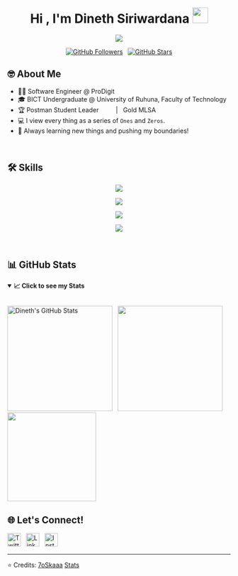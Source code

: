 

<h1 align="center">Hi , I'm Dineth Siriwardana <img src="https://media.giphy.com/media/hvRJCLFzcasrR4ia7z/giphy.gif" width="35"></h1>
<p align="center">
  <a href="https://github.com/DenverCoder1/readme-typing-svg"><img src="https://readme-typing-svg.herokuapp.com?lines=Let+it+all+be;ONEs+and+ZEROs&center=true&width=500&height=50"></a>
</p>


<p align="center">
 

 <a href="https://github.com/dinethsiriwardana?tab=followers">
    <img src="https://img.shields.io/github/followers/dinethsiriwardana?style=for-the-badge&color=236ad3&labelColor=1155ba&logo=person-add&label=Follow&logoColor=white" alt="GitHub Followers" /></a>
&nbsp;
<a href="https://github.com/dinethsiriwardana?tab=repositories&sort=stargazers">
    <img src="https://img.shields.io/github/stars/dinethsiriwardana?style=for-the-badge&color=55960c&labelColor=488207&logo=star" alt="GitHub Stars"/>
  </a>

</p>

## 🤓 About Me

- 👨‍💻 Software Engineer @ ProDigit
- 🎓 BICT Undergraduate @ University of Ruhuna, Faculty of Technology
- 🏆 Postman Student Leader &nbsp; <img src="https://github.com/dinethsiriwardana/dinethsiriwardana/assets/91774218/898ba877-c35c-46f3-9ff8-454adf8783c3" width="15" height="15"> &nbsp; | &nbsp; Gold MLSA &nbsp; <img src="https://github.com/user-attachments/assets/e8689026-7bff-47cd-bddf-63ef9eaacdee" width="17" height="15">
- 💻 I view every thing as a series of `Ones` and `Zeros`.
- 🚀 Always learning new things and pushing my boundaries!

<br>

## 🛠️ Skills

<p align="center">
  <img src="https://skillicons.dev/icons?i=dart,java,python,c,cpp,cs,js,php,ts,go" />
</p>
<p align="center">
  <img src="https://skillicons.dev/icons?i=flutter,spring,laravel,bootstrap,react,dotnet,express,nodejs,nextjs" />
</p>
<p align="center">
  <img src="https://skillicons.dev/icons?i=firebase,mysql,mongodb,postgresql,sqlite" />
</p>
<p align="center">
  <img src="https://skillicons.dev/icons?i=docker,postman,azure" />
</p>


<br>

## 📊 GitHub Stats

<details open>
  <summary><b>📈 Click to see my Stats</b></summary> 
  <br />
  <p align="center">
   
  <img src="https://github-readme-stats.vercel.app/api?username=dinethsiriwardana&show_icons=true&count_private=true&theme=algolia" alt="Dineth's GitHub Stats" height="237"/>   &nbsp; 
  <img src="https://github-readme-stats.vercel.app/api/top-langs/?username=dinethsiriwardana&langs_count=6&layout=compact&theme=algolia" height="237"/>
  <img src="https://github-readme-stats.vercel.app/api/wakatime?username=@dinethsiriwardana&langs_count=6&theme=algolia&layout=compact" height="200"/>
    
 

  
  </p>
</details>


## 🌐 Let's Connect!

<p align="left">
  <a href="https://www.twitter.com/dinethsiriwardana" target="blank"><img src="https://skillicons.dev/icons?i=twitter" alt="Twitter" height="30"/></a> &nbsp;
  <a href="https://www.linkedin.com/in/dinethsiriwardana/" target="blank"><img src="https://skillicons.dev/icons?i=linkedin" alt="LinkedIn" height="30" /></a> &nbsp;
  <a href="https://www.instagram.com/dineth_siriwardana/" target="blank"><img src="https://skillicons.dev/icons?i=instagram" alt="Instagram" height="30"/></a>
</p>

---

⭐ Credits: [7oSkaaa](https://github.com/7oSkaaa)
 <a href="https://github.com/anuraghazra/github-readme-stats"> Stats </a>
